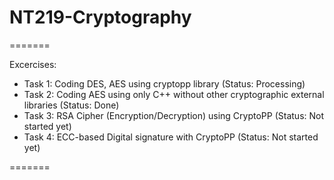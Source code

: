 # NT219-Cryptography
=======

Excercises: 
+ Task 1: Coding DES, AES using cryptopp library (Status: Processing)
+ Task 2: Coding AES using only C++ without other cryptographic external libraries (Status: Done)
+ Task 3: RSA Cipher (Encryption/Decryption) using CryptoPP (Status: Not started yet)
+ Task 4: ECC-based Digital signature with CryptoPP (Status: Not started yet)

=======
